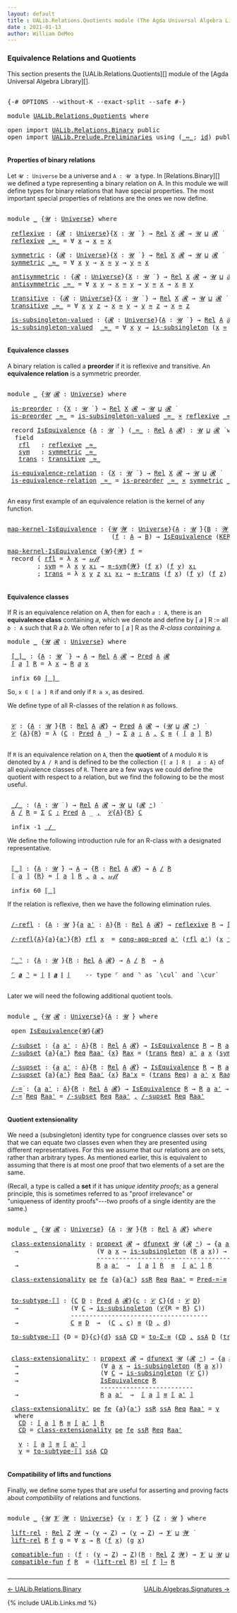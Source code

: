 ```yaml
---
layout: default
title : UALib.Relations.Quotients module (The Agda Universal Algebra Library)
date : 2021-01-13
author: William DeMeo
---
```


### <a id="equivalence-relations-and-quotients">Equivalence Relations and Quotients</a>

This section presents the [UALib.Relations.Quotients][] module of the [Agda Universal Algebra Library][].

<pre class="Agda">

<a id="354" class="Symbol">{-#</a> <a id="358" class="Keyword">OPTIONS</a> <a id="366" class="Pragma">--without-K</a> <a id="378" class="Pragma">--exact-split</a> <a id="392" class="Pragma">--safe</a> <a id="399" class="Symbol">#-}</a>

<a id="404" class="Keyword">module</a> <a id="411" href="UALib.Relations.Quotients.html" class="Module">UALib.Relations.Quotients</a> <a id="437" class="Keyword">where</a>

<a id="444" class="Keyword">open</a> <a id="449" class="Keyword">import</a> <a id="456" href="UALib.Relations.Binary.html" class="Module">UALib.Relations.Binary</a> <a id="479" class="Keyword">public</a>
<a id="486" class="Keyword">open</a> <a id="491" class="Keyword">import</a> <a id="498" href="UALib.Prelude.Preliminaries.html" class="Module">UALib.Prelude.Preliminaries</a> <a id="526" class="Keyword">using</a> <a id="532" class="Symbol">(</a><a id="533" href="MGS-MLTT.html#7080" class="Function Operator">_⇔_</a><a id="536" class="Symbol">;</a> <a id="538" href="MGS-MLTT.html#3744" class="Function">id</a><a id="540" class="Symbol">)</a> <a id="542" class="Keyword">public</a>

</pre>


#### <a id="properties-of-binary-relations">Properties of binary relations</a>

Let `𝓤 : Universe` be a universe and `A : 𝓤 ̇` a type.  In [Relations.Binary][] we defined a type representing a binary relation on A.  In this module we will define types for binary relations that have special properties. The most important special properties of relations are the ones we now define.

<pre class="Agda">

<a id="960" class="Keyword">module</a> <a id="967" href="UALib.Relations.Quotients.html#967" class="Module">_</a> <a id="969" class="Symbol">{</a><a id="970" href="UALib.Relations.Quotients.html#970" class="Bound">𝓤</a> <a id="972" class="Symbol">:</a> <a id="974" href="universes.html#551" class="Postulate">Universe</a><a id="982" class="Symbol">}</a> <a id="984" class="Keyword">where</a>

 <a id="992" href="UALib.Relations.Quotients.html#992" class="Function">reflexive</a> <a id="1002" class="Symbol">:</a> <a id="1004" class="Symbol">{</a><a id="1005" href="UALib.Relations.Quotients.html#1005" class="Bound">𝓡</a> <a id="1007" class="Symbol">:</a> <a id="1009" href="universes.html#551" class="Postulate">Universe</a><a id="1017" class="Symbol">}{</a><a id="1019" href="UALib.Relations.Quotients.html#1019" class="Bound">X</a> <a id="1021" class="Symbol">:</a> <a id="1023" href="UALib.Relations.Quotients.html#970" class="Bound">𝓤</a> <a id="1025" href="universes.html#758" class="Function Operator">̇</a> <a id="1027" class="Symbol">}</a> <a id="1029" class="Symbol">→</a> <a id="1031" href="UALib.Relations.Binary.html#1475" class="Function">Rel</a> <a id="1035" href="UALib.Relations.Quotients.html#1019" class="Bound">X</a> <a id="1037" href="UALib.Relations.Quotients.html#1005" class="Bound">𝓡</a> <a id="1039" class="Symbol">→</a> <a id="1041" href="UALib.Relations.Quotients.html#970" class="Bound">𝓤</a> <a id="1043" href="Agda.Primitive.html#636" class="Primitive Operator">⊔</a> <a id="1045" href="UALib.Relations.Quotients.html#1005" class="Bound">𝓡</a> <a id="1047" href="universes.html#758" class="Function Operator">̇</a>
 <a id="1050" href="UALib.Relations.Quotients.html#992" class="Function">reflexive</a> <a id="1060" href="UALib.Relations.Quotients.html#1060" class="Bound Operator">_≈_</a> <a id="1064" class="Symbol">=</a> <a id="1066" class="Symbol">∀</a> <a id="1068" href="UALib.Relations.Quotients.html#1068" class="Bound">x</a> <a id="1070" class="Symbol">→</a> <a id="1072" href="UALib.Relations.Quotients.html#1068" class="Bound">x</a> <a id="1074" href="UALib.Relations.Quotients.html#1060" class="Bound Operator">≈</a> <a id="1076" href="UALib.Relations.Quotients.html#1068" class="Bound">x</a>

 <a id="1080" href="UALib.Relations.Quotients.html#1080" class="Function">symmetric</a> <a id="1090" class="Symbol">:</a> <a id="1092" class="Symbol">{</a><a id="1093" href="UALib.Relations.Quotients.html#1093" class="Bound">𝓡</a> <a id="1095" class="Symbol">:</a> <a id="1097" href="universes.html#551" class="Postulate">Universe</a><a id="1105" class="Symbol">}{</a><a id="1107" href="UALib.Relations.Quotients.html#1107" class="Bound">X</a> <a id="1109" class="Symbol">:</a> <a id="1111" href="UALib.Relations.Quotients.html#970" class="Bound">𝓤</a> <a id="1113" href="universes.html#758" class="Function Operator">̇</a> <a id="1115" class="Symbol">}</a> <a id="1117" class="Symbol">→</a> <a id="1119" href="UALib.Relations.Binary.html#1475" class="Function">Rel</a> <a id="1123" href="UALib.Relations.Quotients.html#1107" class="Bound">X</a> <a id="1125" href="UALib.Relations.Quotients.html#1093" class="Bound">𝓡</a> <a id="1127" class="Symbol">→</a> <a id="1129" href="UALib.Relations.Quotients.html#970" class="Bound">𝓤</a> <a id="1131" href="Agda.Primitive.html#636" class="Primitive Operator">⊔</a> <a id="1133" href="UALib.Relations.Quotients.html#1093" class="Bound">𝓡</a> <a id="1135" href="universes.html#758" class="Function Operator">̇</a>
 <a id="1138" href="UALib.Relations.Quotients.html#1080" class="Function">symmetric</a> <a id="1148" href="UALib.Relations.Quotients.html#1148" class="Bound Operator">_≈_</a> <a id="1152" class="Symbol">=</a> <a id="1154" class="Symbol">∀</a> <a id="1156" href="UALib.Relations.Quotients.html#1156" class="Bound">x</a> <a id="1158" href="UALib.Relations.Quotients.html#1158" class="Bound">y</a> <a id="1160" class="Symbol">→</a> <a id="1162" href="UALib.Relations.Quotients.html#1156" class="Bound">x</a> <a id="1164" href="UALib.Relations.Quotients.html#1148" class="Bound Operator">≈</a> <a id="1166" href="UALib.Relations.Quotients.html#1158" class="Bound">y</a> <a id="1168" class="Symbol">→</a> <a id="1170" href="UALib.Relations.Quotients.html#1158" class="Bound">y</a> <a id="1172" href="UALib.Relations.Quotients.html#1148" class="Bound Operator">≈</a> <a id="1174" href="UALib.Relations.Quotients.html#1156" class="Bound">x</a>

 <a id="1178" href="UALib.Relations.Quotients.html#1178" class="Function">antisymmetric</a> <a id="1192" class="Symbol">:</a> <a id="1194" class="Symbol">{</a><a id="1195" href="UALib.Relations.Quotients.html#1195" class="Bound">𝓡</a> <a id="1197" class="Symbol">:</a> <a id="1199" href="universes.html#551" class="Postulate">Universe</a><a id="1207" class="Symbol">}{</a><a id="1209" href="UALib.Relations.Quotients.html#1209" class="Bound">X</a> <a id="1211" class="Symbol">:</a> <a id="1213" href="UALib.Relations.Quotients.html#970" class="Bound">𝓤</a> <a id="1215" href="universes.html#758" class="Function Operator">̇</a> <a id="1217" class="Symbol">}</a> <a id="1219" class="Symbol">→</a> <a id="1221" href="UALib.Relations.Binary.html#1475" class="Function">Rel</a> <a id="1225" href="UALib.Relations.Quotients.html#1209" class="Bound">X</a> <a id="1227" href="UALib.Relations.Quotients.html#1195" class="Bound">𝓡</a> <a id="1229" class="Symbol">→</a> <a id="1231" href="UALib.Relations.Quotients.html#970" class="Bound">𝓤</a> <a id="1233" href="Agda.Primitive.html#636" class="Primitive Operator">⊔</a> <a id="1235" href="UALib.Relations.Quotients.html#1195" class="Bound">𝓡</a> <a id="1237" href="universes.html#758" class="Function Operator">̇</a>
 <a id="1240" href="UALib.Relations.Quotients.html#1178" class="Function">antisymmetric</a> <a id="1254" href="UALib.Relations.Quotients.html#1254" class="Bound Operator">_≈_</a> <a id="1258" class="Symbol">=</a> <a id="1260" class="Symbol">∀</a> <a id="1262" href="UALib.Relations.Quotients.html#1262" class="Bound">x</a> <a id="1264" href="UALib.Relations.Quotients.html#1264" class="Bound">y</a> <a id="1266" class="Symbol">→</a> <a id="1268" href="UALib.Relations.Quotients.html#1262" class="Bound">x</a> <a id="1270" href="UALib.Relations.Quotients.html#1254" class="Bound Operator">≈</a> <a id="1272" href="UALib.Relations.Quotients.html#1264" class="Bound">y</a> <a id="1274" class="Symbol">→</a> <a id="1276" href="UALib.Relations.Quotients.html#1264" class="Bound">y</a> <a id="1278" href="UALib.Relations.Quotients.html#1254" class="Bound Operator">≈</a> <a id="1280" href="UALib.Relations.Quotients.html#1262" class="Bound">x</a> <a id="1282" class="Symbol">→</a> <a id="1284" href="UALib.Relations.Quotients.html#1262" class="Bound">x</a> <a id="1286" href="UALib.Prelude.Preliminaries.html#5556" class="Datatype Operator">≡</a> <a id="1288" href="UALib.Relations.Quotients.html#1264" class="Bound">y</a>

 <a id="1292" href="UALib.Relations.Quotients.html#1292" class="Function">transitive</a> <a id="1303" class="Symbol">:</a> <a id="1305" class="Symbol">{</a><a id="1306" href="UALib.Relations.Quotients.html#1306" class="Bound">𝓡</a> <a id="1308" class="Symbol">:</a> <a id="1310" href="universes.html#551" class="Postulate">Universe</a><a id="1318" class="Symbol">}{</a><a id="1320" href="UALib.Relations.Quotients.html#1320" class="Bound">X</a> <a id="1322" class="Symbol">:</a> <a id="1324" href="UALib.Relations.Quotients.html#970" class="Bound">𝓤</a> <a id="1326" href="universes.html#758" class="Function Operator">̇</a> <a id="1328" class="Symbol">}</a> <a id="1330" class="Symbol">→</a> <a id="1332" href="UALib.Relations.Binary.html#1475" class="Function">Rel</a> <a id="1336" href="UALib.Relations.Quotients.html#1320" class="Bound">X</a> <a id="1338" href="UALib.Relations.Quotients.html#1306" class="Bound">𝓡</a> <a id="1340" class="Symbol">→</a> <a id="1342" href="UALib.Relations.Quotients.html#970" class="Bound">𝓤</a> <a id="1344" href="Agda.Primitive.html#636" class="Primitive Operator">⊔</a> <a id="1346" href="UALib.Relations.Quotients.html#1306" class="Bound">𝓡</a> <a id="1348" href="universes.html#758" class="Function Operator">̇</a>
 <a id="1351" href="UALib.Relations.Quotients.html#1292" class="Function">transitive</a> <a id="1362" href="UALib.Relations.Quotients.html#1362" class="Bound Operator">_≈_</a> <a id="1366" class="Symbol">=</a> <a id="1368" class="Symbol">∀</a> <a id="1370" href="UALib.Relations.Quotients.html#1370" class="Bound">x</a> <a id="1372" href="UALib.Relations.Quotients.html#1372" class="Bound">y</a> <a id="1374" href="UALib.Relations.Quotients.html#1374" class="Bound">z</a> <a id="1376" class="Symbol">→</a> <a id="1378" href="UALib.Relations.Quotients.html#1370" class="Bound">x</a> <a id="1380" href="UALib.Relations.Quotients.html#1362" class="Bound Operator">≈</a> <a id="1382" href="UALib.Relations.Quotients.html#1372" class="Bound">y</a> <a id="1384" class="Symbol">→</a> <a id="1386" href="UALib.Relations.Quotients.html#1372" class="Bound">y</a> <a id="1388" href="UALib.Relations.Quotients.html#1362" class="Bound Operator">≈</a> <a id="1390" href="UALib.Relations.Quotients.html#1374" class="Bound">z</a> <a id="1392" class="Symbol">→</a> <a id="1394" href="UALib.Relations.Quotients.html#1370" class="Bound">x</a> <a id="1396" href="UALib.Relations.Quotients.html#1362" class="Bound Operator">≈</a> <a id="1398" href="UALib.Relations.Quotients.html#1374" class="Bound">z</a>

 <a id="1402" href="UALib.Relations.Quotients.html#1402" class="Function">is-subsingleton-valued</a> <a id="1425" class="Symbol">:</a> <a id="1427" class="Symbol">{</a><a id="1428" href="UALib.Relations.Quotients.html#1428" class="Bound">𝓡</a> <a id="1430" class="Symbol">:</a> <a id="1432" href="universes.html#551" class="Postulate">Universe</a><a id="1440" class="Symbol">}{</a><a id="1442" href="UALib.Relations.Quotients.html#1442" class="Bound">A</a> <a id="1444" class="Symbol">:</a> <a id="1446" href="UALib.Relations.Quotients.html#970" class="Bound">𝓤</a> <a id="1448" href="universes.html#758" class="Function Operator">̇</a> <a id="1450" class="Symbol">}</a> <a id="1452" class="Symbol">→</a> <a id="1454" href="UALib.Relations.Binary.html#1475" class="Function">Rel</a> <a id="1458" href="UALib.Relations.Quotients.html#1442" class="Bound">A</a> <a id="1460" href="UALib.Relations.Quotients.html#1428" class="Bound">𝓡</a> <a id="1462" class="Symbol">→</a> <a id="1464" href="UALib.Relations.Quotients.html#970" class="Bound">𝓤</a> <a id="1466" href="Agda.Primitive.html#636" class="Primitive Operator">⊔</a> <a id="1468" href="UALib.Relations.Quotients.html#1428" class="Bound">𝓡</a> <a id="1470" href="universes.html#758" class="Function Operator">̇</a>
 <a id="1473" href="UALib.Relations.Quotients.html#1402" class="Function">is-subsingleton-valued</a>  <a id="1497" href="UALib.Relations.Quotients.html#1497" class="Bound Operator">_≈_</a> <a id="1501" class="Symbol">=</a> <a id="1503" class="Symbol">∀</a> <a id="1505" href="UALib.Relations.Quotients.html#1505" class="Bound">x</a> <a id="1507" href="UALib.Relations.Quotients.html#1507" class="Bound">y</a> <a id="1509" class="Symbol">→</a> <a id="1511" href="MGS-Basic-UF.html#743" class="Function">is-subsingleton</a> <a id="1527" class="Symbol">(</a><a id="1528" href="UALib.Relations.Quotients.html#1505" class="Bound">x</a> <a id="1530" href="UALib.Relations.Quotients.html#1497" class="Bound Operator">≈</a> <a id="1532" href="UALib.Relations.Quotients.html#1507" class="Bound">y</a><a id="1533" class="Symbol">)</a>

</pre>



#### <a id="equivalence-classes">Equivalence classes</a>

A binary relation is called a **preorder** if it is reflexive and transitive. An **equivalence relation** is a symmetric preorder.


<pre class="Agda">

<a id="1755" class="Keyword">module</a> <a id="1762" href="UALib.Relations.Quotients.html#1762" class="Module">_</a> <a id="1764" class="Symbol">{</a><a id="1765" href="UALib.Relations.Quotients.html#1765" class="Bound">𝓤</a> <a id="1767" href="UALib.Relations.Quotients.html#1767" class="Bound">𝓡</a> <a id="1769" class="Symbol">:</a> <a id="1771" href="universes.html#551" class="Postulate">Universe</a><a id="1779" class="Symbol">}</a> <a id="1781" class="Keyword">where</a>

 <a id="1789" href="UALib.Relations.Quotients.html#1789" class="Function">is-preorder</a> <a id="1801" class="Symbol">:</a> <a id="1803" class="Symbol">{</a><a id="1804" href="UALib.Relations.Quotients.html#1804" class="Bound">X</a> <a id="1806" class="Symbol">:</a> <a id="1808" href="UALib.Relations.Quotients.html#1765" class="Bound">𝓤</a> <a id="1810" href="universes.html#758" class="Function Operator">̇</a> <a id="1812" class="Symbol">}</a> <a id="1814" class="Symbol">→</a> <a id="1816" href="UALib.Relations.Binary.html#1475" class="Function">Rel</a> <a id="1820" href="UALib.Relations.Quotients.html#1804" class="Bound">X</a> <a id="1822" href="UALib.Relations.Quotients.html#1767" class="Bound">𝓡</a> <a id="1824" class="Symbol">→</a> <a id="1826" href="UALib.Relations.Quotients.html#1765" class="Bound">𝓤</a> <a id="1828" href="Agda.Primitive.html#636" class="Primitive Operator">⊔</a> <a id="1830" href="UALib.Relations.Quotients.html#1767" class="Bound">𝓡</a> <a id="1832" href="universes.html#758" class="Function Operator">̇</a>
 <a id="1835" href="UALib.Relations.Quotients.html#1789" class="Function">is-preorder</a> <a id="1847" href="UALib.Relations.Quotients.html#1847" class="Bound Operator">_≈_</a> <a id="1851" class="Symbol">=</a> <a id="1853" href="UALib.Relations.Quotients.html#1402" class="Function">is-subsingleton-valued</a> <a id="1876" href="UALib.Relations.Quotients.html#1847" class="Bound Operator">_≈_</a> <a id="1880" href="MGS-MLTT.html#3515" class="Function Operator">×</a> <a id="1882" href="UALib.Relations.Quotients.html#992" class="Function">reflexive</a> <a id="1892" href="UALib.Relations.Quotients.html#1847" class="Bound Operator">_≈_</a> <a id="1896" href="MGS-MLTT.html#3515" class="Function Operator">×</a> <a id="1898" href="UALib.Relations.Quotients.html#1292" class="Function">transitive</a> <a id="1909" href="UALib.Relations.Quotients.html#1847" class="Bound Operator">_≈_</a>

 <a id="1915" class="Keyword">record</a> <a id="1922" href="UALib.Relations.Quotients.html#1922" class="Record">IsEquivalence</a> <a id="1936" class="Symbol">{</a><a id="1937" href="UALib.Relations.Quotients.html#1937" class="Bound">A</a> <a id="1939" class="Symbol">:</a> <a id="1941" href="UALib.Relations.Quotients.html#1765" class="Bound">𝓤</a> <a id="1943" href="universes.html#758" class="Function Operator">̇</a> <a id="1945" class="Symbol">}</a> <a id="1947" class="Symbol">(</a><a id="1948" href="UALib.Relations.Quotients.html#1948" class="Bound Operator">_≈_</a> <a id="1952" class="Symbol">:</a> <a id="1954" href="UALib.Relations.Binary.html#1475" class="Function">Rel</a> <a id="1958" href="UALib.Relations.Quotients.html#1937" class="Bound">A</a> <a id="1960" href="UALib.Relations.Quotients.html#1767" class="Bound">𝓡</a><a id="1961" class="Symbol">)</a> <a id="1963" class="Symbol">:</a> <a id="1965" href="UALib.Relations.Quotients.html#1765" class="Bound">𝓤</a> <a id="1967" href="Agda.Primitive.html#636" class="Primitive Operator">⊔</a> <a id="1969" href="UALib.Relations.Quotients.html#1767" class="Bound">𝓡</a> <a id="1971" href="universes.html#758" class="Function Operator">̇</a> <a id="1973" class="Keyword">where</a>
  <a id="1981" class="Keyword">field</a>
   <a id="1990" href="UALib.Relations.Quotients.html#1990" class="Field">rfl</a>   <a id="1996" class="Symbol">:</a> <a id="1998" href="UALib.Relations.Quotients.html#992" class="Function">reflexive</a> <a id="2008" href="UALib.Relations.Quotients.html#1948" class="Bound Operator">_≈_</a>
   <a id="2015" href="UALib.Relations.Quotients.html#2015" class="Field">sym</a>   <a id="2021" class="Symbol">:</a> <a id="2023" href="UALib.Relations.Quotients.html#1080" class="Function">symmetric</a> <a id="2033" href="UALib.Relations.Quotients.html#1948" class="Bound Operator">_≈_</a>
   <a id="2040" href="UALib.Relations.Quotients.html#2040" class="Field">trans</a> <a id="2046" class="Symbol">:</a> <a id="2048" href="UALib.Relations.Quotients.html#1292" class="Function">transitive</a> <a id="2059" href="UALib.Relations.Quotients.html#1948" class="Bound Operator">_≈_</a>

 <a id="2065" href="UALib.Relations.Quotients.html#2065" class="Function">is-equivalence-relation</a> <a id="2089" class="Symbol">:</a> <a id="2091" class="Symbol">{</a><a id="2092" href="UALib.Relations.Quotients.html#2092" class="Bound">X</a> <a id="2094" class="Symbol">:</a> <a id="2096" href="UALib.Relations.Quotients.html#1765" class="Bound">𝓤</a> <a id="2098" href="universes.html#758" class="Function Operator">̇</a> <a id="2100" class="Symbol">}</a> <a id="2102" class="Symbol">→</a> <a id="2104" href="UALib.Relations.Binary.html#1475" class="Function">Rel</a> <a id="2108" href="UALib.Relations.Quotients.html#2092" class="Bound">X</a> <a id="2110" href="UALib.Relations.Quotients.html#1767" class="Bound">𝓡</a> <a id="2112" class="Symbol">→</a> <a id="2114" href="UALib.Relations.Quotients.html#1765" class="Bound">𝓤</a> <a id="2116" href="Agda.Primitive.html#636" class="Primitive Operator">⊔</a> <a id="2118" href="UALib.Relations.Quotients.html#1767" class="Bound">𝓡</a> <a id="2120" href="universes.html#758" class="Function Operator">̇</a>
 <a id="2123" href="UALib.Relations.Quotients.html#2065" class="Function">is-equivalence-relation</a> <a id="2147" href="UALib.Relations.Quotients.html#2147" class="Bound Operator">_≈_</a> <a id="2151" class="Symbol">=</a> <a id="2153" href="UALib.Relations.Quotients.html#1789" class="Function">is-preorder</a> <a id="2165" href="UALib.Relations.Quotients.html#2147" class="Bound Operator">_≈_</a> <a id="2169" href="MGS-MLTT.html#3515" class="Function Operator">×</a> <a id="2171" href="UALib.Relations.Quotients.html#1080" class="Function">symmetric</a> <a id="2181" href="UALib.Relations.Quotients.html#2147" class="Bound Operator">_≈_</a>

</pre>

An easy first example of an equivalence relation is the kernel of any function.

<pre class="Agda">

<a id="map-kernel-IsEquivalence"></a><a id="2293" href="UALib.Relations.Quotients.html#2293" class="Function">map-kernel-IsEquivalence</a> <a id="2318" class="Symbol">:</a> <a id="2320" class="Symbol">{</a><a id="2321" href="UALib.Relations.Quotients.html#2321" class="Bound">𝓤</a> <a id="2323" href="UALib.Relations.Quotients.html#2323" class="Bound">𝓦</a> <a id="2325" class="Symbol">:</a> <a id="2327" href="universes.html#551" class="Postulate">Universe</a><a id="2335" class="Symbol">}{</a><a id="2337" href="UALib.Relations.Quotients.html#2337" class="Bound">A</a> <a id="2339" class="Symbol">:</a> <a id="2341" href="UALib.Relations.Quotients.html#2321" class="Bound">𝓤</a> <a id="2343" href="universes.html#758" class="Function Operator">̇</a><a id="2344" class="Symbol">}{</a><a id="2346" href="UALib.Relations.Quotients.html#2346" class="Bound">B</a> <a id="2348" class="Symbol">:</a> <a id="2350" href="UALib.Relations.Quotients.html#2323" class="Bound">𝓦</a> <a id="2352" href="universes.html#758" class="Function Operator">̇</a><a id="2353" class="Symbol">}</a>
                            <a id="2383" class="Symbol">(</a><a id="2384" href="UALib.Relations.Quotients.html#2384" class="Bound">f</a> <a id="2386" class="Symbol">:</a> <a id="2388" href="UALib.Relations.Quotients.html#2337" class="Bound">A</a> <a id="2390" class="Symbol">→</a> <a id="2392" href="UALib.Relations.Quotients.html#2346" class="Bound">B</a><a id="2393" class="Symbol">)</a> <a id="2395" class="Symbol">→</a> <a id="2397" href="UALib.Relations.Quotients.html#1922" class="Record">IsEquivalence</a> <a id="2411" class="Symbol">(</a><a id="2412" href="UALib.Relations.Binary.html#1537" class="Function">KER-rel</a><a id="2419" class="Symbol">{</a><a id="2420" href="UALib.Relations.Quotients.html#2321" class="Bound">𝓤</a><a id="2421" class="Symbol">}{</a><a id="2423" href="UALib.Relations.Quotients.html#2323" class="Bound">𝓦</a><a id="2424" class="Symbol">}</a> <a id="2426" href="UALib.Relations.Quotients.html#2384" class="Bound">f</a><a id="2427" class="Symbol">)</a>

<a id="2430" href="UALib.Relations.Quotients.html#2293" class="Function">map-kernel-IsEquivalence</a> <a id="2455" class="Symbol">{</a><a id="2456" href="UALib.Relations.Quotients.html#2456" class="Bound">𝓤</a><a id="2457" class="Symbol">}{</a><a id="2459" href="UALib.Relations.Quotients.html#2459" class="Bound">𝓦</a><a id="2460" class="Symbol">}</a> <a id="2462" href="UALib.Relations.Quotients.html#2462" class="Bound">f</a> <a id="2464" class="Symbol">=</a>
 <a id="2467" class="Keyword">record</a> <a id="2474" class="Symbol">{</a> <a id="2476" href="UALib.Relations.Quotients.html#1990" class="Field">rfl</a> <a id="2480" class="Symbol">=</a> <a id="2482" class="Symbol">λ</a> <a id="2484" href="UALib.Relations.Quotients.html#2484" class="Bound">x</a> <a id="2486" class="Symbol">→</a> <a id="2488" href="UALib.Prelude.Preliminaries.html#5570" class="InductiveConstructor">𝓇ℯ𝒻𝓁</a>
        <a id="2501" class="Symbol">;</a> <a id="2503" href="UALib.Relations.Quotients.html#2015" class="Field">sym</a> <a id="2507" class="Symbol">=</a> <a id="2509" class="Symbol">λ</a> <a id="2511" href="UALib.Relations.Quotients.html#2511" class="Bound">x</a> <a id="2513" href="UALib.Relations.Quotients.html#2513" class="Bound">y</a> <a id="2515" href="UALib.Relations.Quotients.html#2515" class="Bound">x₁</a> <a id="2518" class="Symbol">→</a> <a id="2520" href="UALib.Prelude.Equality.html#1534" class="Function">≡-sym</a><a id="2525" class="Symbol">{</a><a id="2526" href="UALib.Relations.Quotients.html#2459" class="Bound">𝓦</a><a id="2527" class="Symbol">}</a> <a id="2529" class="Symbol">(</a><a id="2530" href="UALib.Relations.Quotients.html#2462" class="Bound">f</a> <a id="2532" href="UALib.Relations.Quotients.html#2511" class="Bound">x</a><a id="2533" class="Symbol">)</a> <a id="2535" class="Symbol">(</a><a id="2536" href="UALib.Relations.Quotients.html#2462" class="Bound">f</a> <a id="2538" href="UALib.Relations.Quotients.html#2513" class="Bound">y</a><a id="2539" class="Symbol">)</a> <a id="2541" href="UALib.Relations.Quotients.html#2515" class="Bound">x₁</a>
        <a id="2552" class="Symbol">;</a> <a id="2554" href="UALib.Relations.Quotients.html#2040" class="Field">trans</a> <a id="2560" class="Symbol">=</a> <a id="2562" class="Symbol">λ</a> <a id="2564" href="UALib.Relations.Quotients.html#2564" class="Bound">x</a> <a id="2566" href="UALib.Relations.Quotients.html#2566" class="Bound">y</a> <a id="2568" href="UALib.Relations.Quotients.html#2568" class="Bound">z</a> <a id="2570" href="UALib.Relations.Quotients.html#2570" class="Bound">x₁</a> <a id="2573" href="UALib.Relations.Quotients.html#2573" class="Bound">x₂</a> <a id="2576" class="Symbol">→</a> <a id="2578" href="UALib.Prelude.Equality.html#1599" class="Function">≡-trans</a> <a id="2586" class="Symbol">(</a><a id="2587" href="UALib.Relations.Quotients.html#2462" class="Bound">f</a> <a id="2589" href="UALib.Relations.Quotients.html#2564" class="Bound">x</a><a id="2590" class="Symbol">)</a> <a id="2592" class="Symbol">(</a><a id="2593" href="UALib.Relations.Quotients.html#2462" class="Bound">f</a> <a id="2595" href="UALib.Relations.Quotients.html#2566" class="Bound">y</a><a id="2596" class="Symbol">)</a> <a id="2598" class="Symbol">(</a><a id="2599" href="UALib.Relations.Quotients.html#2462" class="Bound">f</a> <a id="2601" href="UALib.Relations.Quotients.html#2568" class="Bound">z</a><a id="2602" class="Symbol">)</a> <a id="2604" href="UALib.Relations.Quotients.html#2570" class="Bound">x₁</a> <a id="2607" href="UALib.Relations.Quotients.html#2573" class="Bound">x₂</a> <a id="2610" class="Symbol">}</a>

</pre>




#### <a id="equivalence-classes">Equivalence classes</a>

If R is an equivalence relation on A, then for each `𝑎 : A`, there is an **equivalence class** containing 𝑎, which we denote and define by [ 𝑎 ] R := all `𝑏 : A` such that R 𝑎 𝑏. We often refer to [ 𝑎 ] R as the *R-class containing* 𝑎.

<pre class="Agda">
<a id="2936" class="Keyword">module</a> <a id="2943" href="UALib.Relations.Quotients.html#2943" class="Module">_</a> <a id="2945" class="Symbol">{</a><a id="2946" href="UALib.Relations.Quotients.html#2946" class="Bound">𝓤</a> <a id="2948" href="UALib.Relations.Quotients.html#2948" class="Bound">𝓡</a> <a id="2950" class="Symbol">:</a> <a id="2952" href="universes.html#551" class="Postulate">Universe</a><a id="2960" class="Symbol">}</a> <a id="2962" class="Keyword">where</a>

 <a id="2970" href="UALib.Relations.Quotients.html#2970" class="Function Operator">[_]_</a> <a id="2975" class="Symbol">:</a> <a id="2977" class="Symbol">{</a><a id="2978" href="UALib.Relations.Quotients.html#2978" class="Bound">A</a> <a id="2980" class="Symbol">:</a> <a id="2982" href="UALib.Relations.Quotients.html#2946" class="Bound">𝓤</a> <a id="2984" href="universes.html#758" class="Function Operator">̇</a> <a id="2986" class="Symbol">}</a> <a id="2988" class="Symbol">→</a> <a id="2990" href="UALib.Relations.Quotients.html#2978" class="Bound">A</a> <a id="2992" class="Symbol">→</a> <a id="2994" href="UALib.Relations.Binary.html#1475" class="Function">Rel</a> <a id="2998" href="UALib.Relations.Quotients.html#2978" class="Bound">A</a> <a id="3000" href="UALib.Relations.Quotients.html#2948" class="Bound">𝓡</a> <a id="3002" class="Symbol">→</a> <a id="3004" href="UALib.Relations.Unary.html#1071" class="Function">Pred</a> <a id="3009" href="UALib.Relations.Quotients.html#2978" class="Bound">A</a> <a id="3011" href="UALib.Relations.Quotients.html#2948" class="Bound">𝓡</a>
 <a id="3014" href="UALib.Relations.Quotients.html#2970" class="Function Operator">[</a> <a id="3016" href="UALib.Relations.Quotients.html#3016" class="Bound">𝑎</a> <a id="3018" href="UALib.Relations.Quotients.html#2970" class="Function Operator">]</a> <a id="3020" href="UALib.Relations.Quotients.html#3020" class="Bound">R</a> <a id="3022" class="Symbol">=</a> <a id="3024" class="Symbol">λ</a> <a id="3026" href="UALib.Relations.Quotients.html#3026" class="Bound">x</a> <a id="3028" class="Symbol">→</a> <a id="3030" href="UALib.Relations.Quotients.html#3020" class="Bound">R</a> <a id="3032" href="UALib.Relations.Quotients.html#3016" class="Bound">𝑎</a> <a id="3034" href="UALib.Relations.Quotients.html#3026" class="Bound">x</a>

 <a id="3038" class="Keyword">infix</a> <a id="3044" class="Number">60</a> <a id="3047" href="UALib.Relations.Quotients.html#2970" class="Function Operator">[_]_</a>
</pre>

So, `x ∈ [ a ] R` if and only if `R a x`, as desired.

We define type of all R-classes of the relation `R` as follows.

<pre class="Agda">

 <a id="3199" href="UALib.Relations.Quotients.html#3199" class="Function">𝒞</a> <a id="3201" class="Symbol">:</a> <a id="3203" class="Symbol">{</a><a id="3204" href="UALib.Relations.Quotients.html#3204" class="Bound">A</a> <a id="3206" class="Symbol">:</a> <a id="3208" href="UALib.Relations.Quotients.html#2946" class="Bound">𝓤</a> <a id="3210" href="universes.html#758" class="Function Operator">̇</a><a id="3211" class="Symbol">}{</a><a id="3213" href="UALib.Relations.Quotients.html#3213" class="Bound">R</a> <a id="3215" class="Symbol">:</a> <a id="3217" href="UALib.Relations.Binary.html#1475" class="Function">Rel</a> <a id="3221" href="UALib.Relations.Quotients.html#3204" class="Bound">A</a> <a id="3223" href="UALib.Relations.Quotients.html#2948" class="Bound">𝓡</a><a id="3224" class="Symbol">}</a> <a id="3226" class="Symbol">→</a> <a id="3228" href="UALib.Relations.Unary.html#1071" class="Function">Pred</a> <a id="3233" href="UALib.Relations.Quotients.html#3204" class="Bound">A</a> <a id="3235" href="UALib.Relations.Quotients.html#2948" class="Bound">𝓡</a> <a id="3237" class="Symbol">→</a> <a id="3239" class="Symbol">(</a><a id="3240" href="UALib.Relations.Quotients.html#2946" class="Bound">𝓤</a> <a id="3242" href="Agda.Primitive.html#636" class="Primitive Operator">⊔</a> <a id="3244" href="UALib.Relations.Quotients.html#2948" class="Bound">𝓡</a> <a id="3246" href="universes.html#527" class="Primitive Operator">⁺</a><a id="3247" class="Symbol">)</a> <a id="3249" href="universes.html#758" class="Function Operator">̇</a>
 <a id="3252" href="UALib.Relations.Quotients.html#3199" class="Function">𝒞</a> <a id="3254" class="Symbol">{</a><a id="3255" href="UALib.Relations.Quotients.html#3255" class="Bound">A</a><a id="3256" class="Symbol">}{</a><a id="3258" href="UALib.Relations.Quotients.html#3258" class="Bound">R</a><a id="3259" class="Symbol">}</a> <a id="3261" class="Symbol">=</a> <a id="3263" class="Symbol">λ</a> <a id="3265" class="Symbol">(</a><a id="3266" href="UALib.Relations.Quotients.html#3266" class="Bound">C</a> <a id="3268" class="Symbol">:</a> <a id="3270" href="UALib.Relations.Unary.html#1071" class="Function">Pred</a> <a id="3275" href="UALib.Relations.Quotients.html#3255" class="Bound">A</a> <a id="3277" class="Symbol">_)</a> <a id="3280" class="Symbol">→</a> <a id="3282" href="MGS-MLTT.html#3074" class="Function">Σ</a> <a id="3284" href="UALib.Relations.Quotients.html#3284" class="Bound">a</a> <a id="3286" href="MGS-MLTT.html#3074" class="Function">꞉</a> <a id="3288" href="UALib.Relations.Quotients.html#3255" class="Bound">A</a> <a id="3290" href="MGS-MLTT.html#3074" class="Function">,</a> <a id="3292" href="UALib.Relations.Quotients.html#3266" class="Bound">C</a> <a id="3294" href="UALib.Prelude.Preliminaries.html#5556" class="Datatype Operator">≡</a> <a id="3296" class="Symbol">(</a> <a id="3298" href="UALib.Relations.Quotients.html#2970" class="Function Operator">[</a> <a id="3300" href="UALib.Relations.Quotients.html#3284" class="Bound">a</a> <a id="3302" href="UALib.Relations.Quotients.html#2970" class="Function Operator">]</a> <a id="3304" href="UALib.Relations.Quotients.html#3258" class="Bound">R</a><a id="3305" class="Symbol">)</a>

</pre>

If `R` is an equivalence relation on `A`, then the **quotient** of `A` modulo `R` is denoted by `A / R` and is defined to be the collection `{[ 𝑎 ] R ∣  𝑎 : A}` of all equivalence classes of `R`. There are a few ways we could define the quotient with respect to a relation, but we find the following to be the most useful.

<pre class="Agda">

 <a id="3659" href="UALib.Relations.Quotients.html#3659" class="Function Operator">_/_</a> <a id="3663" class="Symbol">:</a> <a id="3665" class="Symbol">(</a><a id="3666" href="UALib.Relations.Quotients.html#3666" class="Bound">A</a> <a id="3668" class="Symbol">:</a> <a id="3670" href="UALib.Relations.Quotients.html#2946" class="Bound">𝓤</a> <a id="3672" href="universes.html#758" class="Function Operator">̇</a> <a id="3674" class="Symbol">)</a> <a id="3676" class="Symbol">→</a> <a id="3678" href="UALib.Relations.Binary.html#1475" class="Function">Rel</a> <a id="3682" href="UALib.Relations.Quotients.html#3666" class="Bound">A</a> <a id="3684" href="UALib.Relations.Quotients.html#2948" class="Bound">𝓡</a> <a id="3686" class="Symbol">→</a> <a id="3688" href="UALib.Relations.Quotients.html#2946" class="Bound">𝓤</a> <a id="3690" href="Agda.Primitive.html#636" class="Primitive Operator">⊔</a> <a id="3692" class="Symbol">(</a><a id="3693" href="UALib.Relations.Quotients.html#2948" class="Bound">𝓡</a> <a id="3695" href="universes.html#527" class="Primitive Operator">⁺</a><a id="3696" class="Symbol">)</a> <a id="3698" href="universes.html#758" class="Function Operator">̇</a>
 <a id="3701" href="UALib.Relations.Quotients.html#3701" class="Bound">A</a> <a id="3703" href="UALib.Relations.Quotients.html#3659" class="Function Operator">/</a> <a id="3705" href="UALib.Relations.Quotients.html#3705" class="Bound">R</a> <a id="3707" class="Symbol">=</a> <a id="3709" href="MGS-MLTT.html#3074" class="Function">Σ</a> <a id="3711" href="UALib.Relations.Quotients.html#3711" class="Bound">C</a> <a id="3713" href="MGS-MLTT.html#3074" class="Function">꞉</a> <a id="3715" href="UALib.Relations.Unary.html#1071" class="Function">Pred</a> <a id="3720" href="UALib.Relations.Quotients.html#3701" class="Bound">A</a> <a id="3722" class="Symbol">_</a> <a id="3724" href="MGS-MLTT.html#3074" class="Function">,</a>  <a id="3727" href="UALib.Relations.Quotients.html#3199" class="Function">𝒞</a><a id="3728" class="Symbol">{</a><a id="3729" href="UALib.Relations.Quotients.html#3701" class="Bound">A</a><a id="3730" class="Symbol">}{</a><a id="3732" href="UALib.Relations.Quotients.html#3705" class="Bound">R</a><a id="3733" class="Symbol">}</a> <a id="3735" href="UALib.Relations.Quotients.html#3711" class="Bound">C</a>

 <a id="3739" class="Keyword">infix</a> <a id="3745" class="Number">-1</a> <a id="3748" href="UALib.Relations.Quotients.html#3659" class="Function Operator">_/_</a>
</pre>

We define the following introduction rule for an R-class with a designated representative.

<pre class="Agda">

 <a id="3871" href="UALib.Relations.Quotients.html#3871" class="Function Operator">⟦_⟧</a> <a id="3875" class="Symbol">:</a> <a id="3877" class="Symbol">{</a><a id="3878" href="UALib.Relations.Quotients.html#3878" class="Bound">A</a> <a id="3880" class="Symbol">:</a> <a id="3882" href="UALib.Relations.Quotients.html#2946" class="Bound">𝓤</a> <a id="3884" href="universes.html#758" class="Function Operator">̇</a><a id="3885" class="Symbol">}</a> <a id="3887" class="Symbol">→</a> <a id="3889" href="UALib.Relations.Quotients.html#3878" class="Bound">A</a> <a id="3891" class="Symbol">→</a> <a id="3893" class="Symbol">{</a><a id="3894" href="UALib.Relations.Quotients.html#3894" class="Bound">R</a> <a id="3896" class="Symbol">:</a> <a id="3898" href="UALib.Relations.Binary.html#1475" class="Function">Rel</a> <a id="3902" href="UALib.Relations.Quotients.html#3878" class="Bound">A</a> <a id="3904" href="UALib.Relations.Quotients.html#2948" class="Bound">𝓡</a><a id="3905" class="Symbol">}</a> <a id="3907" class="Symbol">→</a> <a id="3909" href="UALib.Relations.Quotients.html#3878" class="Bound">A</a> <a id="3911" href="UALib.Relations.Quotients.html#3659" class="Function Operator">/</a> <a id="3913" href="UALib.Relations.Quotients.html#3894" class="Bound">R</a>
 <a id="3916" href="UALib.Relations.Quotients.html#3871" class="Function Operator">⟦</a> <a id="3918" href="UALib.Relations.Quotients.html#3918" class="Bound">a</a> <a id="3920" href="UALib.Relations.Quotients.html#3871" class="Function Operator">⟧</a> <a id="3922" class="Symbol">{</a><a id="3923" href="UALib.Relations.Quotients.html#3923" class="Bound">R</a><a id="3924" class="Symbol">}</a> <a id="3926" class="Symbol">=</a> <a id="3928" href="UALib.Relations.Quotients.html#2970" class="Function Operator">[</a> <a id="3930" href="UALib.Relations.Quotients.html#3918" class="Bound">a</a> <a id="3932" href="UALib.Relations.Quotients.html#2970" class="Function Operator">]</a> <a id="3934" href="UALib.Relations.Quotients.html#3923" class="Bound">R</a> <a id="3936" href="UALib.Prelude.Preliminaries.html#5665" class="InductiveConstructor Operator">,</a> <a id="3938" href="UALib.Relations.Quotients.html#3918" class="Bound">a</a> <a id="3940" href="UALib.Prelude.Preliminaries.html#5665" class="InductiveConstructor Operator">,</a> <a id="3942" href="UALib.Prelude.Preliminaries.html#5570" class="InductiveConstructor">𝓇ℯ𝒻𝓁</a>

 <a id="3949" class="Keyword">infix</a> <a id="3955" class="Number">60</a> <a id="3958" href="UALib.Relations.Quotients.html#3871" class="Function Operator">⟦_⟧</a>
</pre>

If the relation is reflexive, then we have the following elimination rules.

<pre class="Agda">

 <a id="4066" href="UALib.Relations.Quotients.html#4066" class="Function">/-refl</a> <a id="4073" class="Symbol">:</a> <a id="4075" class="Symbol">{</a><a id="4076" href="UALib.Relations.Quotients.html#4076" class="Bound">A</a> <a id="4078" class="Symbol">:</a> <a id="4080" href="UALib.Relations.Quotients.html#2946" class="Bound">𝓤</a> <a id="4082" href="universes.html#758" class="Function Operator">̇</a><a id="4083" class="Symbol">}{</a><a id="4085" href="UALib.Relations.Quotients.html#4085" class="Bound">a</a> <a id="4087" href="UALib.Relations.Quotients.html#4087" class="Bound">a&#39;</a> <a id="4090" class="Symbol">:</a> <a id="4092" href="UALib.Relations.Quotients.html#4076" class="Bound">A</a><a id="4093" class="Symbol">}{</a><a id="4095" href="UALib.Relations.Quotients.html#4095" class="Bound">R</a> <a id="4097" class="Symbol">:</a> <a id="4099" href="UALib.Relations.Binary.html#1475" class="Function">Rel</a> <a id="4103" href="UALib.Relations.Quotients.html#4076" class="Bound">A</a> <a id="4105" href="UALib.Relations.Quotients.html#2948" class="Bound">𝓡</a><a id="4106" class="Symbol">}</a> <a id="4108" class="Symbol">→</a> <a id="4110" href="UALib.Relations.Quotients.html#992" class="Function">reflexive</a> <a id="4120" href="UALib.Relations.Quotients.html#4095" class="Bound">R</a> <a id="4122" class="Symbol">→</a> <a id="4124" href="UALib.Relations.Quotients.html#2970" class="Function Operator">[</a> <a id="4126" href="UALib.Relations.Quotients.html#4085" class="Bound">a</a> <a id="4128" href="UALib.Relations.Quotients.html#2970" class="Function Operator">]</a> <a id="4130" href="UALib.Relations.Quotients.html#4095" class="Bound">R</a> <a id="4132" href="UALib.Prelude.Preliminaries.html#5556" class="Datatype Operator">≡</a> <a id="4134" href="UALib.Relations.Quotients.html#2970" class="Function Operator">[</a> <a id="4136" href="UALib.Relations.Quotients.html#4087" class="Bound">a&#39;</a> <a id="4139" href="UALib.Relations.Quotients.html#2970" class="Function Operator">]</a> <a id="4141" href="UALib.Relations.Quotients.html#4095" class="Bound">R</a> <a id="4143" class="Symbol">→</a> <a id="4145" href="UALib.Relations.Quotients.html#4095" class="Bound">R</a> <a id="4147" href="UALib.Relations.Quotients.html#4085" class="Bound">a</a> <a id="4149" href="UALib.Relations.Quotients.html#4087" class="Bound">a&#39;</a>

 <a id="4154" href="UALib.Relations.Quotients.html#4066" class="Function">/-refl</a><a id="4160" class="Symbol">{</a><a id="4161" href="UALib.Relations.Quotients.html#4161" class="Bound">A</a><a id="4162" class="Symbol">}{</a><a id="4164" href="UALib.Relations.Quotients.html#4164" class="Bound">a</a><a id="4165" class="Symbol">}{</a><a id="4167" href="UALib.Relations.Quotients.html#4167" class="Bound">a&#39;</a><a id="4169" class="Symbol">}{</a><a id="4171" href="UALib.Relations.Quotients.html#4171" class="Bound">R</a><a id="4172" class="Symbol">}</a> <a id="4174" href="UALib.Relations.Quotients.html#4174" class="Bound">rfl</a> <a id="4178" href="UALib.Relations.Quotients.html#4178" class="Bound">x</a>  <a id="4181" class="Symbol">=</a> <a id="4183" href="UALib.Relations.Unary.html#5804" class="Function">cong-app-pred</a> <a id="4197" href="UALib.Relations.Quotients.html#4167" class="Bound">a&#39;</a> <a id="4200" class="Symbol">(</a><a id="4201" href="UALib.Relations.Quotients.html#4174" class="Bound">rfl</a> <a id="4205" href="UALib.Relations.Quotients.html#4167" class="Bound">a&#39;</a><a id="4207" class="Symbol">)</a> <a id="4209" class="Symbol">(</a><a id="4210" href="UALib.Relations.Quotients.html#4178" class="Bound">x</a> <a id="4212" href="MGS-MLTT.html#6125" class="Function Operator">⁻¹</a><a id="4214" class="Symbol">)</a>


 <a id="4219" href="UALib.Relations.Quotients.html#4219" class="Function Operator">⌜_⌝</a> <a id="4223" class="Symbol">:</a> <a id="4225" class="Symbol">{</a><a id="4226" href="UALib.Relations.Quotients.html#4226" class="Bound">A</a> <a id="4228" class="Symbol">:</a> <a id="4230" href="UALib.Relations.Quotients.html#2946" class="Bound">𝓤</a> <a id="4232" href="universes.html#758" class="Function Operator">̇</a><a id="4233" class="Symbol">}{</a><a id="4235" href="UALib.Relations.Quotients.html#4235" class="Bound">R</a> <a id="4237" class="Symbol">:</a> <a id="4239" href="UALib.Relations.Binary.html#1475" class="Function">Rel</a> <a id="4243" href="UALib.Relations.Quotients.html#4226" class="Bound">A</a> <a id="4245" href="UALib.Relations.Quotients.html#2948" class="Bound">𝓡</a><a id="4246" class="Symbol">}</a> <a id="4248" class="Symbol">→</a> <a id="4250" href="UALib.Relations.Quotients.html#4226" class="Bound">A</a> <a id="4252" href="UALib.Relations.Quotients.html#3659" class="Function Operator">/</a> <a id="4254" href="UALib.Relations.Quotients.html#4235" class="Bound">R</a>  <a id="4257" class="Symbol">→</a> <a id="4259" href="UALib.Relations.Quotients.html#4226" class="Bound">A</a>

 <a id="4263" href="UALib.Relations.Quotients.html#4219" class="Function Operator">⌜</a> <a id="4265" href="UALib.Relations.Quotients.html#4265" class="Bound">𝒂</a> <a id="4267" href="UALib.Relations.Quotients.html#4219" class="Function Operator">⌝</a> <a id="4269" class="Symbol">=</a> <a id="4271" href="UALib.Prelude.Preliminaries.html#11658" class="Function Operator">∣</a> <a id="4273" href="UALib.Prelude.Preliminaries.html#11736" class="Function Operator">∥</a> <a id="4275" href="UALib.Relations.Quotients.html#4265" class="Bound">𝒂</a> <a id="4277" href="UALib.Prelude.Preliminaries.html#11736" class="Function Operator">∥</a> <a id="4279" href="UALib.Prelude.Preliminaries.html#11658" class="Function Operator">∣</a>    <a id="4284" class="Comment">-- type ⌜ and ⌝ as `\cul` and `\cur`</a>

</pre>

Later we will need the following additional quotient tools.

<pre class="Agda">

<a id="4409" class="Keyword">module</a> <a id="4416" href="UALib.Relations.Quotients.html#4416" class="Module">_</a> <a id="4418" class="Symbol">{</a><a id="4419" href="UALib.Relations.Quotients.html#4419" class="Bound">𝓤</a> <a id="4421" href="UALib.Relations.Quotients.html#4421" class="Bound">𝓡</a> <a id="4423" class="Symbol">:</a> <a id="4425" href="universes.html#551" class="Postulate">Universe</a><a id="4433" class="Symbol">}{</a><a id="4435" href="UALib.Relations.Quotients.html#4435" class="Bound">A</a> <a id="4437" class="Symbol">:</a> <a id="4439" href="UALib.Relations.Quotients.html#4419" class="Bound">𝓤</a> <a id="4441" href="universes.html#758" class="Function Operator">̇</a><a id="4442" class="Symbol">}</a> <a id="4444" class="Keyword">where</a>

 <a id="4452" class="Keyword">open</a> <a id="4457" href="UALib.Relations.Quotients.html#1922" class="Module">IsEquivalence</a><a id="4470" class="Symbol">{</a><a id="4471" href="UALib.Relations.Quotients.html#4419" class="Bound">𝓤</a><a id="4472" class="Symbol">}{</a><a id="4474" href="UALib.Relations.Quotients.html#4421" class="Bound">𝓡</a><a id="4475" class="Symbol">}</a>

 <a id="4479" href="UALib.Relations.Quotients.html#4479" class="Function">/-subset</a> <a id="4488" class="Symbol">:</a> <a id="4490" class="Symbol">{</a><a id="4491" href="UALib.Relations.Quotients.html#4491" class="Bound">a</a> <a id="4493" href="UALib.Relations.Quotients.html#4493" class="Bound">a&#39;</a> <a id="4496" class="Symbol">:</a> <a id="4498" href="UALib.Relations.Quotients.html#4435" class="Bound">A</a><a id="4499" class="Symbol">}{</a><a id="4501" href="UALib.Relations.Quotients.html#4501" class="Bound">R</a> <a id="4503" class="Symbol">:</a> <a id="4505" href="UALib.Relations.Binary.html#1475" class="Function">Rel</a> <a id="4509" href="UALib.Relations.Quotients.html#4435" class="Bound">A</a> <a id="4511" href="UALib.Relations.Quotients.html#4421" class="Bound">𝓡</a><a id="4512" class="Symbol">}</a> <a id="4514" class="Symbol">→</a> <a id="4516" href="UALib.Relations.Quotients.html#1922" class="Record">IsEquivalence</a> <a id="4530" href="UALib.Relations.Quotients.html#4501" class="Bound">R</a> <a id="4532" class="Symbol">→</a> <a id="4534" href="UALib.Relations.Quotients.html#4501" class="Bound">R</a> <a id="4536" href="UALib.Relations.Quotients.html#4491" class="Bound">a</a> <a id="4538" href="UALib.Relations.Quotients.html#4493" class="Bound">a&#39;</a> <a id="4541" class="Symbol">→</a>  <a id="4544" href="UALib.Relations.Quotients.html#2970" class="Function Operator">[</a> <a id="4546" href="UALib.Relations.Quotients.html#4491" class="Bound">a</a> <a id="4548" href="UALib.Relations.Quotients.html#2970" class="Function Operator">]</a> <a id="4550" href="UALib.Relations.Quotients.html#4501" class="Bound">R</a>  <a id="4553" href="UALib.Relations.Unary.html#3014" class="Function Operator">⊆</a>  <a id="4556" href="UALib.Relations.Quotients.html#2970" class="Function Operator">[</a> <a id="4558" href="UALib.Relations.Quotients.html#4493" class="Bound">a&#39;</a> <a id="4561" href="UALib.Relations.Quotients.html#2970" class="Function Operator">]</a> <a id="4563" href="UALib.Relations.Quotients.html#4501" class="Bound">R</a>
 <a id="4566" href="UALib.Relations.Quotients.html#4479" class="Function">/-subset</a> <a id="4575" class="Symbol">{</a><a id="4576" href="UALib.Relations.Quotients.html#4576" class="Bound">a</a><a id="4577" class="Symbol">}{</a><a id="4579" href="UALib.Relations.Quotients.html#4579" class="Bound">a&#39;</a><a id="4581" class="Symbol">}</a> <a id="4583" href="UALib.Relations.Quotients.html#4583" class="Bound">Req</a> <a id="4587" href="UALib.Relations.Quotients.html#4587" class="Bound">Raa&#39;</a> <a id="4592" class="Symbol">{</a><a id="4593" href="UALib.Relations.Quotients.html#4593" class="Bound">x</a><a id="4594" class="Symbol">}</a> <a id="4596" href="UALib.Relations.Quotients.html#4596" class="Bound">Rax</a> <a id="4600" class="Symbol">=</a> <a id="4602" class="Symbol">(</a><a id="4603" href="UALib.Relations.Quotients.html#2040" class="Field">trans</a> <a id="4609" href="UALib.Relations.Quotients.html#4583" class="Bound">Req</a><a id="4612" class="Symbol">)</a> <a id="4614" href="UALib.Relations.Quotients.html#4579" class="Bound">a&#39;</a> <a id="4617" href="UALib.Relations.Quotients.html#4576" class="Bound">a</a> <a id="4619" href="UALib.Relations.Quotients.html#4593" class="Bound">x</a> <a id="4621" class="Symbol">(</a><a id="4622" href="UALib.Relations.Quotients.html#2015" class="Field">sym</a> <a id="4626" href="UALib.Relations.Quotients.html#4583" class="Bound">Req</a> <a id="4630" href="UALib.Relations.Quotients.html#4576" class="Bound">a</a> <a id="4632" href="UALib.Relations.Quotients.html#4579" class="Bound">a&#39;</a> <a id="4635" href="UALib.Relations.Quotients.html#4587" class="Bound">Raa&#39;</a><a id="4639" class="Symbol">)</a> <a id="4641" href="UALib.Relations.Quotients.html#4596" class="Bound">Rax</a>

 <a id="4647" href="UALib.Relations.Quotients.html#4647" class="Function">/-supset</a> <a id="4656" class="Symbol">:</a> <a id="4658" class="Symbol">{</a><a id="4659" href="UALib.Relations.Quotients.html#4659" class="Bound">a</a> <a id="4661" href="UALib.Relations.Quotients.html#4661" class="Bound">a&#39;</a> <a id="4664" class="Symbol">:</a> <a id="4666" href="UALib.Relations.Quotients.html#4435" class="Bound">A</a><a id="4667" class="Symbol">}{</a><a id="4669" href="UALib.Relations.Quotients.html#4669" class="Bound">R</a> <a id="4671" class="Symbol">:</a> <a id="4673" href="UALib.Relations.Binary.html#1475" class="Function">Rel</a> <a id="4677" href="UALib.Relations.Quotients.html#4435" class="Bound">A</a> <a id="4679" href="UALib.Relations.Quotients.html#4421" class="Bound">𝓡</a><a id="4680" class="Symbol">}</a> <a id="4682" class="Symbol">→</a> <a id="4684" href="UALib.Relations.Quotients.html#1922" class="Record">IsEquivalence</a> <a id="4698" href="UALib.Relations.Quotients.html#4669" class="Bound">R</a> <a id="4700" class="Symbol">→</a> <a id="4702" href="UALib.Relations.Quotients.html#4669" class="Bound">R</a> <a id="4704" href="UALib.Relations.Quotients.html#4659" class="Bound">a</a> <a id="4706" href="UALib.Relations.Quotients.html#4661" class="Bound">a&#39;</a> <a id="4709" class="Symbol">→</a>  <a id="4712" href="UALib.Relations.Quotients.html#2970" class="Function Operator">[</a> <a id="4714" href="UALib.Relations.Quotients.html#4659" class="Bound">a</a> <a id="4716" href="UALib.Relations.Quotients.html#2970" class="Function Operator">]</a> <a id="4718" href="UALib.Relations.Quotients.html#4669" class="Bound">R</a>  <a id="4721" href="UALib.Relations.Unary.html#3116" class="Function Operator">⊇</a>  <a id="4724" href="UALib.Relations.Quotients.html#2970" class="Function Operator">[</a> <a id="4726" href="UALib.Relations.Quotients.html#4661" class="Bound">a&#39;</a> <a id="4729" href="UALib.Relations.Quotients.html#2970" class="Function Operator">]</a> <a id="4731" href="UALib.Relations.Quotients.html#4669" class="Bound">R</a>
 <a id="4734" href="UALib.Relations.Quotients.html#4647" class="Function">/-supset</a> <a id="4743" class="Symbol">{</a><a id="4744" href="UALib.Relations.Quotients.html#4744" class="Bound">a</a><a id="4745" class="Symbol">}{</a><a id="4747" href="UALib.Relations.Quotients.html#4747" class="Bound">a&#39;</a><a id="4749" class="Symbol">}</a> <a id="4751" href="UALib.Relations.Quotients.html#4751" class="Bound">Req</a> <a id="4755" href="UALib.Relations.Quotients.html#4755" class="Bound">Raa&#39;</a> <a id="4760" class="Symbol">{</a><a id="4761" href="UALib.Relations.Quotients.html#4761" class="Bound">x</a><a id="4762" class="Symbol">}</a> <a id="4764" href="UALib.Relations.Quotients.html#4764" class="Bound">Ra&#39;x</a> <a id="4769" class="Symbol">=</a> <a id="4771" class="Symbol">(</a><a id="4772" href="UALib.Relations.Quotients.html#2040" class="Field">trans</a> <a id="4778" href="UALib.Relations.Quotients.html#4751" class="Bound">Req</a><a id="4781" class="Symbol">)</a> <a id="4783" href="UALib.Relations.Quotients.html#4744" class="Bound">a</a> <a id="4785" href="UALib.Relations.Quotients.html#4747" class="Bound">a&#39;</a> <a id="4788" href="UALib.Relations.Quotients.html#4761" class="Bound">x</a> <a id="4790" href="UALib.Relations.Quotients.html#4755" class="Bound">Raa&#39;</a> <a id="4795" href="UALib.Relations.Quotients.html#4764" class="Bound">Ra&#39;x</a>

 <a id="4802" href="UALib.Relations.Quotients.html#4802" class="Function">/-=̇</a> <a id="4807" class="Symbol">:</a> <a id="4809" class="Symbol">{</a><a id="4810" href="UALib.Relations.Quotients.html#4810" class="Bound">a</a> <a id="4812" href="UALib.Relations.Quotients.html#4812" class="Bound">a&#39;</a> <a id="4815" class="Symbol">:</a> <a id="4817" href="UALib.Relations.Quotients.html#4435" class="Bound">A</a><a id="4818" class="Symbol">}{</a><a id="4820" href="UALib.Relations.Quotients.html#4820" class="Bound">R</a> <a id="4822" class="Symbol">:</a> <a id="4824" href="UALib.Relations.Binary.html#1475" class="Function">Rel</a> <a id="4828" href="UALib.Relations.Quotients.html#4435" class="Bound">A</a> <a id="4830" href="UALib.Relations.Quotients.html#4421" class="Bound">𝓡</a><a id="4831" class="Symbol">}</a> <a id="4833" class="Symbol">→</a> <a id="4835" href="UALib.Relations.Quotients.html#1922" class="Record">IsEquivalence</a> <a id="4849" href="UALib.Relations.Quotients.html#4820" class="Bound">R</a> <a id="4851" class="Symbol">→</a> <a id="4853" href="UALib.Relations.Quotients.html#4820" class="Bound">R</a> <a id="4855" href="UALib.Relations.Quotients.html#4810" class="Bound">a</a> <a id="4857" href="UALib.Relations.Quotients.html#4812" class="Bound">a&#39;</a> <a id="4860" class="Symbol">→</a>  <a id="4863" href="UALib.Relations.Quotients.html#2970" class="Function Operator">[</a> <a id="4865" href="UALib.Relations.Quotients.html#4810" class="Bound">a</a> <a id="4867" href="UALib.Relations.Quotients.html#2970" class="Function Operator">]</a> <a id="4869" href="UALib.Relations.Quotients.html#4820" class="Bound">R</a>  <a id="4872" href="UALib.Relations.Unary.html#3698" class="Function Operator">=̇</a>  <a id="4876" href="UALib.Relations.Quotients.html#2970" class="Function Operator">[</a> <a id="4878" href="UALib.Relations.Quotients.html#4812" class="Bound">a&#39;</a> <a id="4881" href="UALib.Relations.Quotients.html#2970" class="Function Operator">]</a> <a id="4883" href="UALib.Relations.Quotients.html#4820" class="Bound">R</a>
 <a id="4886" href="UALib.Relations.Quotients.html#4802" class="Function">/-=̇</a> <a id="4891" href="UALib.Relations.Quotients.html#4891" class="Bound">Req</a> <a id="4895" href="UALib.Relations.Quotients.html#4895" class="Bound">Raa&#39;</a> <a id="4900" class="Symbol">=</a> <a id="4902" href="UALib.Relations.Quotients.html#4479" class="Function">/-subset</a> <a id="4911" href="UALib.Relations.Quotients.html#4891" class="Bound">Req</a> <a id="4915" href="UALib.Relations.Quotients.html#4895" class="Bound">Raa&#39;</a> <a id="4920" href="UALib.Prelude.Preliminaries.html#5665" class="InductiveConstructor Operator">,</a> <a id="4922" href="UALib.Relations.Quotients.html#4647" class="Function">/-supset</a> <a id="4931" href="UALib.Relations.Quotients.html#4891" class="Bound">Req</a> <a id="4935" href="UALib.Relations.Quotients.html#4895" class="Bound">Raa&#39;</a>

</pre>

#### <a id="quotient-extensionality">Quotient extensionality</a>

We need a (subsingleton) identity type for congruence classes over sets so that we can equate two classes even when they are presented using different representatives.  For this we assume that our relations are on sets, rather than arbitrary types.  As mentioned earlier, this is equivalent to assuming that there is at most one proof that two elements of a set are the same.

(Recall, a type is called a **set** if it has *unique identity proofs*; as a general principle, this is sometimes referred to as "proof irrelevance" or "uniqueness of identity proofs"---two proofs of a single identity are the same.)

<pre class="Agda">

<a id="5644" class="Keyword">module</a> <a id="5651" href="UALib.Relations.Quotients.html#5651" class="Module">_</a> <a id="5653" class="Symbol">{</a><a id="5654" href="UALib.Relations.Quotients.html#5654" class="Bound">𝓤</a> <a id="5656" href="UALib.Relations.Quotients.html#5656" class="Bound">𝓡</a> <a id="5658" class="Symbol">:</a> <a id="5660" href="universes.html#551" class="Postulate">Universe</a><a id="5668" class="Symbol">}</a> <a id="5670" class="Symbol">{</a><a id="5671" href="UALib.Relations.Quotients.html#5671" class="Bound">A</a> <a id="5673" class="Symbol">:</a> <a id="5675" href="UALib.Relations.Quotients.html#5654" class="Bound">𝓤</a> <a id="5677" href="universes.html#758" class="Function Operator">̇</a><a id="5678" class="Symbol">}{</a><a id="5680" href="UALib.Relations.Quotients.html#5680" class="Bound">R</a> <a id="5682" class="Symbol">:</a> <a id="5684" href="UALib.Relations.Binary.html#1475" class="Function">Rel</a> <a id="5688" href="UALib.Relations.Quotients.html#5671" class="Bound">A</a> <a id="5690" href="UALib.Relations.Quotients.html#5656" class="Bound">𝓡</a><a id="5691" class="Symbol">}</a> <a id="5693" class="Keyword">where</a>

 <a id="5701" href="UALib.Relations.Quotients.html#5701" class="Function">class-extensionality</a> <a id="5722" class="Symbol">:</a> <a id="5724" href="MGS-Powerset.html#382" class="Function">propext</a> <a id="5732" href="UALib.Relations.Quotients.html#5656" class="Bound">𝓡</a> <a id="5734" class="Symbol">→</a> <a id="5736" href="MGS-FunExt-from-Univalence.html#2039" class="Function">dfunext</a> <a id="5744" href="UALib.Relations.Quotients.html#5654" class="Bound">𝓤</a> <a id="5746" class="Symbol">(</a><a id="5747" href="UALib.Relations.Quotients.html#5656" class="Bound">𝓡</a> <a id="5749" href="universes.html#527" class="Primitive Operator">⁺</a><a id="5750" class="Symbol">)</a> <a id="5752" class="Symbol">→</a> <a id="5754" class="Symbol">{</a><a id="5755" href="UALib.Relations.Quotients.html#5755" class="Bound">a</a> <a id="5757" href="UALib.Relations.Quotients.html#5757" class="Bound">a&#39;</a> <a id="5760" class="Symbol">:</a> <a id="5762" href="UALib.Relations.Quotients.html#5671" class="Bound">A</a><a id="5763" class="Symbol">}</a>
  <a id="5767" class="Symbol">→</a>                     <a id="5789" class="Symbol">(∀</a> <a id="5792" href="UALib.Relations.Quotients.html#5792" class="Bound">a</a> <a id="5794" href="UALib.Relations.Quotients.html#5794" class="Bound">x</a> <a id="5796" class="Symbol">→</a> <a id="5798" href="MGS-Basic-UF.html#743" class="Function">is-subsingleton</a> <a id="5814" class="Symbol">(</a><a id="5815" href="UALib.Relations.Quotients.html#5680" class="Bound">R</a> <a id="5817" href="UALib.Relations.Quotients.html#5792" class="Bound">a</a> <a id="5819" href="UALib.Relations.Quotients.html#5794" class="Bound">x</a><a id="5820" class="Symbol">))</a> <a id="5823" class="Symbol">→</a> <a id="5825" href="UALib.Relations.Quotients.html#1922" class="Record">IsEquivalence</a> <a id="5839" href="UALib.Relations.Quotients.html#5680" class="Bound">R</a>
                        <a id="5865" class="Comment">----------------------------------------------------</a>
  <a id="5920" class="Symbol">→</a>                     <a id="5942" href="UALib.Relations.Quotients.html#5680" class="Bound">R</a> <a id="5944" href="UALib.Relations.Quotients.html#5755" class="Bound">a</a> <a id="5946" href="UALib.Relations.Quotients.html#5757" class="Bound">a&#39;</a>  <a id="5950" class="Symbol">→</a>  <a id="5953" href="UALib.Relations.Quotients.html#2970" class="Function Operator">[</a> <a id="5955" href="UALib.Relations.Quotients.html#5755" class="Bound">a</a> <a id="5957" href="UALib.Relations.Quotients.html#2970" class="Function Operator">]</a> <a id="5959" href="UALib.Relations.Quotients.html#5680" class="Bound">R</a>  <a id="5962" href="UALib.Prelude.Preliminaries.html#5556" class="Datatype Operator">≡</a>  <a id="5965" href="UALib.Relations.Quotients.html#2970" class="Function Operator">[</a> <a id="5967" href="UALib.Relations.Quotients.html#5757" class="Bound">a&#39;</a> <a id="5970" href="UALib.Relations.Quotients.html#2970" class="Function Operator">]</a> <a id="5972" href="UALib.Relations.Quotients.html#5680" class="Bound">R</a>

 <a id="5976" href="UALib.Relations.Quotients.html#5701" class="Function">class-extensionality</a> <a id="5997" href="UALib.Relations.Quotients.html#5997" class="Bound">pe</a> <a id="6000" href="UALib.Relations.Quotients.html#6000" class="Bound">fe</a> <a id="6003" class="Symbol">{</a><a id="6004" href="UALib.Relations.Quotients.html#6004" class="Bound">a</a><a id="6005" class="Symbol">}{</a><a id="6007" href="UALib.Relations.Quotients.html#6007" class="Bound">a&#39;</a><a id="6009" class="Symbol">}</a> <a id="6011" href="UALib.Relations.Quotients.html#6011" class="Bound">ssR</a> <a id="6015" href="UALib.Relations.Quotients.html#6015" class="Bound">Req</a> <a id="6019" href="UALib.Relations.Quotients.html#6019" class="Bound">Raa&#39;</a> <a id="6024" class="Symbol">=</a> <a id="6026" href="UALib.Relations.Unary.html#4596" class="Function">Pred-=̇-≡</a> <a id="6036" href="UALib.Relations.Quotients.html#5997" class="Bound">pe</a> <a id="6039" href="UALib.Relations.Quotients.html#6000" class="Bound">fe</a> <a id="6042" class="Symbol">(</a><a id="6043" href="UALib.Relations.Quotients.html#6011" class="Bound">ssR</a> <a id="6047" href="UALib.Relations.Quotients.html#6004" class="Bound">a</a><a id="6048" class="Symbol">)(</a><a id="6050" href="UALib.Relations.Quotients.html#6011" class="Bound">ssR</a> <a id="6054" href="UALib.Relations.Quotients.html#6007" class="Bound">a&#39;</a><a id="6056" class="Symbol">)(</a><a id="6058" href="UALib.Relations.Quotients.html#4802" class="Function">/-=̇</a> <a id="6063" href="UALib.Relations.Quotients.html#6015" class="Bound">Req</a> <a id="6067" href="UALib.Relations.Quotients.html#6019" class="Bound">Raa&#39;</a><a id="6071" class="Symbol">)</a>


 <a id="6076" href="UALib.Relations.Quotients.html#6076" class="Function">to-subtype-⟦⟧</a> <a id="6090" class="Symbol">:</a> <a id="6092" class="Symbol">{</a><a id="6093" href="UALib.Relations.Quotients.html#6093" class="Bound">C</a> <a id="6095" href="UALib.Relations.Quotients.html#6095" class="Bound">D</a> <a id="6097" class="Symbol">:</a> <a id="6099" href="UALib.Relations.Unary.html#1071" class="Function">Pred</a> <a id="6104" href="UALib.Relations.Quotients.html#5671" class="Bound">A</a> <a id="6106" href="UALib.Relations.Quotients.html#5656" class="Bound">𝓡</a><a id="6107" class="Symbol">}{</a><a id="6109" href="UALib.Relations.Quotients.html#6109" class="Bound">c</a> <a id="6111" class="Symbol">:</a> <a id="6113" href="UALib.Relations.Quotients.html#3199" class="Function">𝒞</a> <a id="6115" href="UALib.Relations.Quotients.html#6093" class="Bound">C</a><a id="6116" class="Symbol">}{</a><a id="6118" href="UALib.Relations.Quotients.html#6118" class="Bound">d</a> <a id="6120" class="Symbol">:</a> <a id="6122" href="UALib.Relations.Quotients.html#3199" class="Function">𝒞</a> <a id="6124" href="UALib.Relations.Quotients.html#6095" class="Bound">D</a><a id="6125" class="Symbol">}</a> 
  <a id="6130" class="Symbol">→</a>              <a id="6145" class="Symbol">(∀</a> <a id="6148" href="UALib.Relations.Quotients.html#6148" class="Bound">C</a> <a id="6150" class="Symbol">→</a> <a id="6152" href="MGS-Basic-UF.html#743" class="Function">is-subsingleton</a> <a id="6168" class="Symbol">(</a><a id="6169" href="UALib.Relations.Quotients.html#3199" class="Function">𝒞</a><a id="6170" class="Symbol">{</a><a id="6171" class="Argument">R</a> <a id="6173" class="Symbol">=</a> <a id="6175" href="UALib.Relations.Quotients.html#5680" class="Bound">R</a><a id="6176" class="Symbol">}</a> <a id="6178" href="UALib.Relations.Quotients.html#6148" class="Bound">C</a><a id="6179" class="Symbol">))</a>
                 <a id="6199" class="Comment">-------------------------------------</a>
  <a id="6239" class="Symbol">→</a>              <a id="6254" href="UALib.Relations.Quotients.html#6093" class="Bound">C</a> <a id="6256" href="UALib.Prelude.Preliminaries.html#5556" class="Datatype Operator">≡</a> <a id="6258" href="UALib.Relations.Quotients.html#6095" class="Bound">D</a>  <a id="6261" class="Symbol">→</a>  <a id="6264" class="Symbol">(</a><a id="6265" href="UALib.Relations.Quotients.html#6093" class="Bound">C</a> <a id="6267" href="UALib.Prelude.Preliminaries.html#5665" class="InductiveConstructor Operator">,</a> <a id="6269" href="UALib.Relations.Quotients.html#6109" class="Bound">c</a><a id="6270" class="Symbol">)</a> <a id="6272" href="UALib.Prelude.Preliminaries.html#5556" class="Datatype Operator">≡</a> <a id="6274" class="Symbol">(</a><a id="6275" href="UALib.Relations.Quotients.html#6095" class="Bound">D</a> <a id="6277" href="UALib.Prelude.Preliminaries.html#5665" class="InductiveConstructor Operator">,</a> <a id="6279" href="UALib.Relations.Quotients.html#6118" class="Bound">d</a><a id="6280" class="Symbol">)</a>

 <a id="6284" href="UALib.Relations.Quotients.html#6076" class="Function">to-subtype-⟦⟧</a> <a id="6298" class="Symbol">{</a><a id="6299" class="Argument">D</a> <a id="6301" class="Symbol">=</a> <a id="6303" href="UALib.Relations.Quotients.html#6303" class="Bound">D</a><a id="6304" class="Symbol">}{</a><a id="6306" href="UALib.Relations.Quotients.html#6306" class="Bound">c</a><a id="6307" class="Symbol">}{</a><a id="6309" href="UALib.Relations.Quotients.html#6309" class="Bound">d</a><a id="6310" class="Symbol">}</a> <a id="6312" href="UALib.Relations.Quotients.html#6312" class="Bound">ssA</a> <a id="6316" href="UALib.Relations.Quotients.html#6316" class="Bound">CD</a> <a id="6319" class="Symbol">=</a> <a id="6321" href="MGS-Basic-UF.html#7284" class="Function">to-Σ-≡</a> <a id="6328" class="Symbol">(</a><a id="6329" href="UALib.Relations.Quotients.html#6316" class="Bound">CD</a> <a id="6332" href="UALib.Prelude.Preliminaries.html#5665" class="InductiveConstructor Operator">,</a> <a id="6334" href="UALib.Relations.Quotients.html#6312" class="Bound">ssA</a> <a id="6338" href="UALib.Relations.Quotients.html#6303" class="Bound">D</a> <a id="6340" class="Symbol">(</a><a id="6341" href="MGS-MLTT.html#4946" class="Function">transport</a> <a id="6351" href="UALib.Relations.Quotients.html#3199" class="Function">𝒞</a> <a id="6353" href="UALib.Relations.Quotients.html#6316" class="Bound">CD</a> <a id="6356" href="UALib.Relations.Quotients.html#6306" class="Bound">c</a><a id="6357" class="Symbol">)</a> <a id="6359" href="UALib.Relations.Quotients.html#6309" class="Bound">d</a><a id="6360" class="Symbol">)</a>


 <a id="6365" href="UALib.Relations.Quotients.html#6365" class="Function">class-extensionality&#39;</a> <a id="6387" class="Symbol">:</a> <a id="6389" href="MGS-Powerset.html#382" class="Function">propext</a> <a id="6397" href="UALib.Relations.Quotients.html#5656" class="Bound">𝓡</a> <a id="6399" class="Symbol">→</a> <a id="6401" href="MGS-FunExt-from-Univalence.html#2039" class="Function">dfunext</a> <a id="6409" href="UALib.Relations.Quotients.html#5654" class="Bound">𝓤</a> <a id="6411" class="Symbol">(</a><a id="6412" href="UALib.Relations.Quotients.html#5656" class="Bound">𝓡</a> <a id="6414" href="universes.html#527" class="Primitive Operator">⁺</a><a id="6415" class="Symbol">)</a> <a id="6417" class="Symbol">→</a> <a id="6419" class="Symbol">{</a><a id="6420" href="UALib.Relations.Quotients.html#6420" class="Bound">a</a> <a id="6422" href="UALib.Relations.Quotients.html#6422" class="Bound">a&#39;</a> <a id="6425" class="Symbol">:</a> <a id="6427" href="UALib.Relations.Quotients.html#5671" class="Bound">A</a><a id="6428" class="Symbol">}</a>
  <a id="6432" class="Symbol">→</a>                      <a id="6455" class="Symbol">(∀</a> <a id="6458" href="UALib.Relations.Quotients.html#6458" class="Bound">a</a> <a id="6460" href="UALib.Relations.Quotients.html#6460" class="Bound">x</a> <a id="6462" class="Symbol">→</a> <a id="6464" href="MGS-Basic-UF.html#743" class="Function">is-subsingleton</a> <a id="6480" class="Symbol">(</a><a id="6481" href="UALib.Relations.Quotients.html#5680" class="Bound">R</a> <a id="6483" href="UALib.Relations.Quotients.html#6458" class="Bound">a</a> <a id="6485" href="UALib.Relations.Quotients.html#6460" class="Bound">x</a><a id="6486" class="Symbol">))</a>
  <a id="6491" class="Symbol">→</a>                      <a id="6514" class="Symbol">(∀</a> <a id="6517" href="UALib.Relations.Quotients.html#6517" class="Bound">C</a> <a id="6519" class="Symbol">→</a> <a id="6521" href="MGS-Basic-UF.html#743" class="Function">is-subsingleton</a> <a id="6537" class="Symbol">(</a><a id="6538" href="UALib.Relations.Quotients.html#3199" class="Function">𝒞</a> <a id="6540" href="UALib.Relations.Quotients.html#6517" class="Bound">C</a><a id="6541" class="Symbol">))</a>
  <a id="6546" class="Symbol">→</a>                      <a id="6569" href="UALib.Relations.Quotients.html#1922" class="Record">IsEquivalence</a> <a id="6583" href="UALib.Relations.Quotients.html#5680" class="Bound">R</a>
                         <a id="6610" class="Comment">-------------------------</a>
  <a id="6638" class="Symbol">→</a>                      <a id="6661" href="UALib.Relations.Quotients.html#5680" class="Bound">R</a> <a id="6663" href="UALib.Relations.Quotients.html#6420" class="Bound">a</a> <a id="6665" href="UALib.Relations.Quotients.html#6422" class="Bound">a&#39;</a>  <a id="6669" class="Symbol">→</a>  <a id="6672" href="UALib.Relations.Quotients.html#3871" class="Function Operator">⟦</a> <a id="6674" href="UALib.Relations.Quotients.html#6420" class="Bound">a</a> <a id="6676" href="UALib.Relations.Quotients.html#3871" class="Function Operator">⟧</a> <a id="6678" href="UALib.Prelude.Preliminaries.html#5556" class="Datatype Operator">≡</a> <a id="6680" href="UALib.Relations.Quotients.html#3871" class="Function Operator">⟦</a> <a id="6682" href="UALib.Relations.Quotients.html#6422" class="Bound">a&#39;</a> <a id="6685" href="UALib.Relations.Quotients.html#3871" class="Function Operator">⟧</a>

 <a id="6689" href="UALib.Relations.Quotients.html#6365" class="Function">class-extensionality&#39;</a> <a id="6711" href="UALib.Relations.Quotients.html#6711" class="Bound">pe</a> <a id="6714" href="UALib.Relations.Quotients.html#6714" class="Bound">fe</a> <a id="6717" class="Symbol">{</a><a id="6718" href="UALib.Relations.Quotients.html#6718" class="Bound">a</a><a id="6719" class="Symbol">}{</a><a id="6721" href="UALib.Relations.Quotients.html#6721" class="Bound">a&#39;</a><a id="6723" class="Symbol">}</a> <a id="6725" href="UALib.Relations.Quotients.html#6725" class="Bound">ssR</a> <a id="6729" href="UALib.Relations.Quotients.html#6729" class="Bound">ssA</a> <a id="6733" href="UALib.Relations.Quotients.html#6733" class="Bound">Req</a> <a id="6737" href="UALib.Relations.Quotients.html#6737" class="Bound">Raa&#39;</a> <a id="6742" class="Symbol">=</a> <a id="6744" href="UALib.Relations.Quotients.html#6833" class="Function">γ</a>
  <a id="6748" class="Keyword">where</a>
   <a id="6757" href="UALib.Relations.Quotients.html#6757" class="Function">CD</a> <a id="6760" class="Symbol">:</a> <a id="6762" href="UALib.Relations.Quotients.html#2970" class="Function Operator">[</a> <a id="6764" href="UALib.Relations.Quotients.html#6718" class="Bound">a</a> <a id="6766" href="UALib.Relations.Quotients.html#2970" class="Function Operator">]</a> <a id="6768" href="UALib.Relations.Quotients.html#5680" class="Bound">R</a> <a id="6770" href="UALib.Prelude.Preliminaries.html#5556" class="Datatype Operator">≡</a> <a id="6772" href="UALib.Relations.Quotients.html#2970" class="Function Operator">[</a> <a id="6774" href="UALib.Relations.Quotients.html#6721" class="Bound">a&#39;</a> <a id="6777" href="UALib.Relations.Quotients.html#2970" class="Function Operator">]</a> <a id="6779" href="UALib.Relations.Quotients.html#5680" class="Bound">R</a>
   <a id="6784" href="UALib.Relations.Quotients.html#6757" class="Function">CD</a> <a id="6787" class="Symbol">=</a> <a id="6789" href="UALib.Relations.Quotients.html#5701" class="Function">class-extensionality</a> <a id="6810" href="UALib.Relations.Quotients.html#6711" class="Bound">pe</a> <a id="6813" href="UALib.Relations.Quotients.html#6714" class="Bound">fe</a> <a id="6816" href="UALib.Relations.Quotients.html#6725" class="Bound">ssR</a> <a id="6820" href="UALib.Relations.Quotients.html#6733" class="Bound">Req</a> <a id="6824" href="UALib.Relations.Quotients.html#6737" class="Bound">Raa&#39;</a>

   <a id="6833" href="UALib.Relations.Quotients.html#6833" class="Function">γ</a> <a id="6835" class="Symbol">:</a> <a id="6837" href="UALib.Relations.Quotients.html#3871" class="Function Operator">⟦</a> <a id="6839" href="UALib.Relations.Quotients.html#6718" class="Bound">a</a> <a id="6841" href="UALib.Relations.Quotients.html#3871" class="Function Operator">⟧</a> <a id="6843" href="UALib.Prelude.Preliminaries.html#5556" class="Datatype Operator">≡</a> <a id="6845" href="UALib.Relations.Quotients.html#3871" class="Function Operator">⟦</a> <a id="6847" href="UALib.Relations.Quotients.html#6721" class="Bound">a&#39;</a> <a id="6850" href="UALib.Relations.Quotients.html#3871" class="Function Operator">⟧</a>
   <a id="6855" href="UALib.Relations.Quotients.html#6833" class="Function">γ</a> <a id="6857" class="Symbol">=</a> <a id="6859" href="UALib.Relations.Quotients.html#6076" class="Function">to-subtype-⟦⟧</a> <a id="6873" href="UALib.Relations.Quotients.html#6729" class="Bound">ssA</a> <a id="6877" href="UALib.Relations.Quotients.html#6757" class="Function">CD</a>

</pre>


#### <a id="compatibility-of-lifts-and-functions">Compatibility of lifts and functions</a>

Finally, we define some types that are useful for asserting and proving facts about *compatibility* of relations and functions.

<pre class="Agda">

<a id="7129" class="Keyword">module</a> <a id="7136" href="UALib.Relations.Quotients.html#7136" class="Module">_</a> <a id="7138" class="Symbol">{</a><a id="7139" href="UALib.Relations.Quotients.html#7139" class="Bound">𝓤</a> <a id="7141" href="UALib.Relations.Quotients.html#7141" class="Bound">𝓥</a> <a id="7143" href="UALib.Relations.Quotients.html#7143" class="Bound">𝓦</a> <a id="7145" class="Symbol">:</a> <a id="7147" href="universes.html#551" class="Postulate">Universe</a><a id="7155" class="Symbol">}</a> <a id="7157" class="Symbol">{</a><a id="7158" href="UALib.Relations.Quotients.html#7158" class="Bound">γ</a> <a id="7160" class="Symbol">:</a> <a id="7162" href="UALib.Relations.Quotients.html#7141" class="Bound">𝓥</a> <a id="7164" href="universes.html#758" class="Function Operator">̇</a><a id="7165" class="Symbol">}</a> <a id="7167" class="Symbol">{</a><a id="7168" href="UALib.Relations.Quotients.html#7168" class="Bound">Z</a> <a id="7170" class="Symbol">:</a> <a id="7172" href="UALib.Relations.Quotients.html#7139" class="Bound">𝓤</a> <a id="7174" href="universes.html#758" class="Function Operator">̇</a><a id="7175" class="Symbol">}</a> <a id="7177" class="Keyword">where</a>

 <a id="7185" href="UALib.Relations.Quotients.html#7185" class="Function">lift-rel</a> <a id="7194" class="Symbol">:</a> <a id="7196" href="UALib.Relations.Binary.html#1475" class="Function">Rel</a> <a id="7200" href="UALib.Relations.Quotients.html#7168" class="Bound">Z</a> <a id="7202" href="UALib.Relations.Quotients.html#7143" class="Bound">𝓦</a> <a id="7204" class="Symbol">→</a> <a id="7206" class="Symbol">(</a><a id="7207" href="UALib.Relations.Quotients.html#7158" class="Bound">γ</a> <a id="7209" class="Symbol">→</a> <a id="7211" href="UALib.Relations.Quotients.html#7168" class="Bound">Z</a><a id="7212" class="Symbol">)</a> <a id="7214" class="Symbol">→</a> <a id="7216" class="Symbol">(</a><a id="7217" href="UALib.Relations.Quotients.html#7158" class="Bound">γ</a> <a id="7219" class="Symbol">→</a> <a id="7221" href="UALib.Relations.Quotients.html#7168" class="Bound">Z</a><a id="7222" class="Symbol">)</a> <a id="7224" class="Symbol">→</a> <a id="7226" href="UALib.Relations.Quotients.html#7141" class="Bound">𝓥</a> <a id="7228" href="Agda.Primitive.html#636" class="Primitive Operator">⊔</a> <a id="7230" href="UALib.Relations.Quotients.html#7143" class="Bound">𝓦</a> <a id="7232" href="universes.html#758" class="Function Operator">̇</a>
 <a id="7235" href="UALib.Relations.Quotients.html#7185" class="Function">lift-rel</a> <a id="7244" href="UALib.Relations.Quotients.html#7244" class="Bound">R</a> <a id="7246" href="UALib.Relations.Quotients.html#7246" class="Bound">f</a> <a id="7248" href="UALib.Relations.Quotients.html#7248" class="Bound">g</a> <a id="7250" class="Symbol">=</a> <a id="7252" class="Symbol">∀</a> <a id="7254" href="UALib.Relations.Quotients.html#7254" class="Bound">x</a> <a id="7256" class="Symbol">→</a> <a id="7258" href="UALib.Relations.Quotients.html#7244" class="Bound">R</a> <a id="7260" class="Symbol">(</a><a id="7261" href="UALib.Relations.Quotients.html#7246" class="Bound">f</a> <a id="7263" href="UALib.Relations.Quotients.html#7254" class="Bound">x</a><a id="7264" class="Symbol">)</a> <a id="7266" class="Symbol">(</a><a id="7267" href="UALib.Relations.Quotients.html#7248" class="Bound">g</a> <a id="7269" href="UALib.Relations.Quotients.html#7254" class="Bound">x</a><a id="7270" class="Symbol">)</a>

 <a id="7274" href="UALib.Relations.Quotients.html#7274" class="Function">compatible-fun</a> <a id="7289" class="Symbol">:</a> <a id="7291" class="Symbol">(</a><a id="7292" href="UALib.Relations.Quotients.html#7292" class="Bound">f</a> <a id="7294" class="Symbol">:</a> <a id="7296" class="Symbol">(</a><a id="7297" href="UALib.Relations.Quotients.html#7158" class="Bound">γ</a> <a id="7299" class="Symbol">→</a> <a id="7301" href="UALib.Relations.Quotients.html#7168" class="Bound">Z</a><a id="7302" class="Symbol">)</a> <a id="7304" class="Symbol">→</a> <a id="7306" href="UALib.Relations.Quotients.html#7168" class="Bound">Z</a><a id="7307" class="Symbol">)(</a><a id="7309" href="UALib.Relations.Quotients.html#7309" class="Bound">R</a> <a id="7311" class="Symbol">:</a> <a id="7313" href="UALib.Relations.Binary.html#1475" class="Function">Rel</a> <a id="7317" href="UALib.Relations.Quotients.html#7168" class="Bound">Z</a> <a id="7319" href="UALib.Relations.Quotients.html#7143" class="Bound">𝓦</a><a id="7320" class="Symbol">)</a> <a id="7322" class="Symbol">→</a> <a id="7324" href="UALib.Relations.Quotients.html#7141" class="Bound">𝓥</a> <a id="7326" href="Agda.Primitive.html#636" class="Primitive Operator">⊔</a> <a id="7328" href="UALib.Relations.Quotients.html#7139" class="Bound">𝓤</a> <a id="7330" href="Agda.Primitive.html#636" class="Primitive Operator">⊔</a> <a id="7332" href="UALib.Relations.Quotients.html#7143" class="Bound">𝓦</a> <a id="7334" href="universes.html#758" class="Function Operator">̇</a>
 <a id="7337" href="UALib.Relations.Quotients.html#7274" class="Function">compatible-fun</a> <a id="7352" href="UALib.Relations.Quotients.html#7352" class="Bound">f</a> <a id="7354" href="UALib.Relations.Quotients.html#7354" class="Bound">R</a>  <a id="7357" class="Symbol">=</a> <a id="7359" class="Symbol">(</a><a id="7360" href="UALib.Relations.Quotients.html#7185" class="Function">lift-rel</a> <a id="7369" href="UALib.Relations.Quotients.html#7354" class="Bound">R</a><a id="7370" class="Symbol">)</a> <a id="7372" href="UALib.Relations.Binary.html#4091" class="Function Operator">=[</a> <a id="7375" href="UALib.Relations.Quotients.html#7352" class="Bound">f</a> <a id="7377" href="UALib.Relations.Binary.html#4091" class="Function Operator">]⇒</a> <a id="7380" href="UALib.Relations.Quotients.html#7354" class="Bound">R</a>

</pre>



--------------------------------------

[← UALib.Relations.Binary](UALib.Relations.Binary.html)
<span style="float:right;">[UALib.Algebras.Signatures →](UALib.Algebras.Signatures.html)</span>

{% include UALib.Links.md %}

